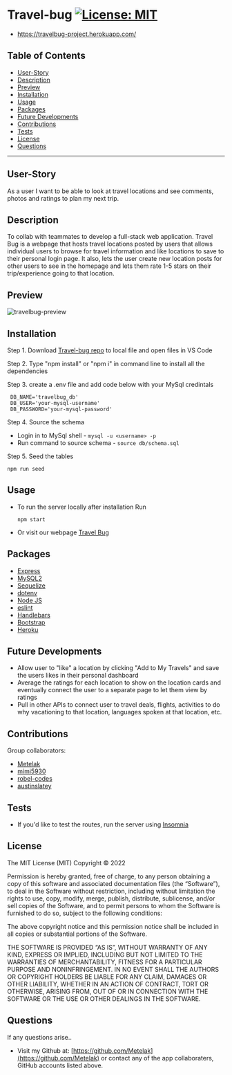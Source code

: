 # **Travel-bug**     [![License: MIT](https://img.shields.io/badge/License-MIT-yellow.svg)](https://opensource.org/licenses/MIT)
* https://travelbug-project.herokuapp.com/ 

## Table of Contents

  * [User-Story](#user-story)
  * [Description](#description)
  * [Preview](#preview)
  * [Installation](#installation)
  * [Usage](#usage)
  * [Packages](#packages)
  * [Future Developments](#future-developments)
  * [Contributions](#contributions)
  * [Tests](#tests)
  * [License](#license)
  * [Questions](#questions)

  ---

  ## **User-Story**
  As a user I want to be able to look at travel locations and see comments, photos and ratings to plan my next trip. 

  ## **Description**
  To collab with teammates to develop a full-stack web application. Travel Bug is a webpage that hosts travel locations posted by users that allows individual users to browse for travel information and like locations to save to their personal login page. It also, lets the user create new location posts for other users to see in the homepage and lets them rate 1-5 stars on their trip/experience going to that location. 

  ## **Preview**
![travelbug-preview](https://user-images.githubusercontent.com/94068596/157773143-4e26809c-d6e7-428f-9ae7-0de7cf5b188a.jpg)
  ## **Installation**
  Step 1. Download [Travel-bug repo](https://github.com/Metelak/Travel-bug) to local file and open files in VS Code

  Step 2. Type "npm install" or "npm i" in command line to install all the dependencies

  Step 3. create a .env file and add code below with your MySql credintals
  ```
   DB_NAME='travelbug_db'
   DB_USER='your-mysql-username'
   DB_PASSWORD='your-mysql-password'
  ```
  Step 4. Source the schema
  * Login in to MySql shell - ```mysql -u <username> -p ```
  * Run command to source schema - ``` source db/schema.sql ```

  Step 5. Seed the tables 
  ```
  npm run seed
  ```
  ## **Usage**
  * To run the server locally after installation Run
      ```
      npm start
     ```
  * Or visit our webpage [Travel Bug](https://travelbug-project.herokuapp.com/ )
## **Packages**
* [Express](http://expressjs.com/)
* [MySQL2](https://www.npmjs.com/package/mysql2)
* [Sequelize](https://www.npmjs.com/package/sequelize)
* [dotenv](https://www.npmjs.com/package/dotenv)
* [Node JS](https://nodejs.org/en/)
* [eslint](https://eslint.org/)
* [Handlebars](https://handlebarsjs.com/)
* [Bootstrap](https://getbootstrap.com/)
* [Heroku](https://id.heroku.com/)

## **Future Developments**
* Allow user to "like" a location by clicking "Add to My Travels" and save the users likes in their personal dashboard
* Average the ratings for each location to show on the location cards and eventually connect the user to a separate page to let them view by ratings
* Pull in other APIs to connect user to travel deals, flights, activities to do why vacationing to that location, languages spoken at that location, etc. 
 

## **Contributions**
Group collaborators:
* [Metelak](https://github.com/Metelak)
* [mimi5930](https://github.com/mimi5930)
* [robel-codes](https://github.com/robel-codes)
* [austinslatey](https://github.com/austinslatey)

## **Tests**
* If you'd like to test the routes, run the server using [Insomnia](https://insomnia.rest/plugins/insomnia-plugin-xml-json-response)

## **License** 
The MIT License (MIT)
Copyright © 2022 <copyright holders>

Permission is hereby granted, free of charge, to any person obtaining a copy of this software and associated documentation files (the “Software”), to deal in the Software without restriction, including without limitation the rights to use, copy, modify, merge, publish, distribute, sublicense, and/or sell copies of the Software, and to permit persons to whom the Software is furnished to do so, subject to the following conditions:

The above copyright notice and this permission notice shall be included in all copies or substantial portions of the Software.

THE SOFTWARE IS PROVIDED “AS IS”, WITHOUT WARRANTY OF ANY KIND, EXPRESS OR IMPLIED, INCLUDING BUT NOT LIMITED TO THE WARRANTIES OF MERCHANTABILITY, FITNESS FOR A PARTICULAR PURPOSE AND NONINFRINGEMENT. IN NO EVENT SHALL THE AUTHORS OR COPYRIGHT HOLDERS BE LIABLE FOR ANY CLAIM, DAMAGES OR OTHER LIABILITY, WHETHER IN AN ACTION OF CONTRACT, TORT OR OTHERWISE, ARISING FROM, OUT OF OR IN CONNECTION WITH THE SOFTWARE OR THE USE OR OTHER DEALINGS IN THE SOFTWARE.
  

## **Questions**

If any questions arise..

* Visit my Github at: [https://github.com/Metelak](https://github.com/Metelak) or contact any of the app collaboraters, GitHub accounts listed above.
